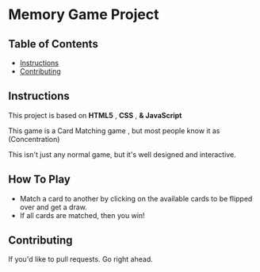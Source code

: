 # Memory Game Project

## Table of Contents

* [Instructions](#instructions)
* [Contributing](#contributing)

## Instructions

This project is based on **HTML5** , **CSS** , **& JavaScript**

This game is a Card Matching game , but most people know it as (Concentration)

This isn't just any normal game, but it's well designed and interactive.

## How To Play
* Match a card to another by clicking on the available cards to be flipped over and get a draw.
* If all cards are matched, then you win!

## Contributing

If you'd like to pull requests. Go right ahead.

